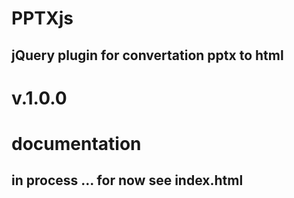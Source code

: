 # PPTXjs
## jQuery plugin for convertation pptx to html 

# v.1.0.0
# documentation 
## in process ... for now see index.html
